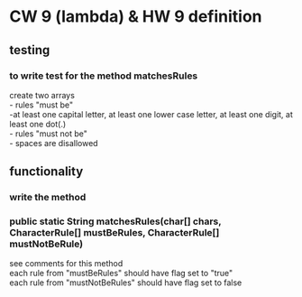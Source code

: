 #  CW 9 (lambda) & HW 9 definition
## testing
### to write test for the method matchesRules<br>
create two arrays<br>
    - rules "must be"<br>
         -at least one capital letter, at least one lower case letter, at least one digit, at least one dot(.)<br>
    - rules "must not be"<br>
         - spaces are disallowed

## functionality
###   write the method
### public static String matchesRules(char[] chars, CharacterRule[] mustBeRules, CharacterRule[] mustNotBeRule)
 see comments for this method <br>
 each rule from  "mustBeRules" should have flag set to "true" <br>
 each rule from  "mustNotBeRules" should have flag set to false